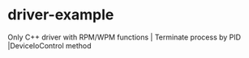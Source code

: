 # driver-example
Only C++ driver with RPM/WPM functions | Terminate process by PID |DeviceIoControl method
